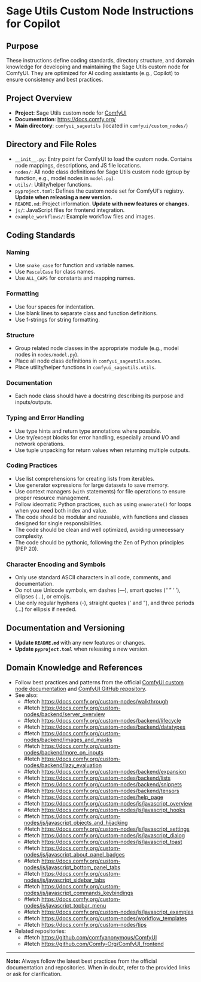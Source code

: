# Sage Utils Custom Node Instructions for Copilot

## Purpose
These instructions define coding standards, directory structure, and domain knowledge for developing and maintaining the Sage Utils custom node for ComfyUI. They are optimized for AI coding assistants (e.g., Copilot) to ensure consistency and best practices.

## Project Overview
- **Project**: Sage Utils custom node for [ComfyUI](https://github.com/comfyanonymous/ComfyUI)
- **Documentation**: https://docs.comfy.org/
- **Main directory**: `comfyui_sageutils` (located in `comfyui/custom_nodes/`)

## Directory and File Roles
- `__init__.py`: Entry point for ComfyUI to load the custom node. Contains node mappings, descriptions, and JS file locations.
- `nodes/`: All node class definitions for Sage Utils custom node (group by function, e.g., model nodes in `model.py`).
- `utils/`: Utility/helper functions.
- `pyproject.toml`: Defines the custom node set for ComfyUI's registry. **Update when releasing a new version.**
- `README.md`: Project information. **Update with new features or changes.**
- `js/`: JavaScript files for frontend integration.
- `example_workflows/`: Example workflow files and images.

## Coding Standards
### Naming
- Use `snake_case` for function and variable names.
- Use `PascalCase` for class names.
- Use `ALL_CAPS` for constants and mapping names.

### Formatting
- Use four spaces for indentation.
- Use blank lines to separate class and function definitions.
- Use f-strings for string formatting.

### Structure
- Group related node classes in the appropriate module (e.g., model nodes in `nodes/model.py`).
- Place all node class definitions in `comfyui_sageutils.nodes`.
- Place utility/helper functions in `comfyui_sageutils.utils`.

### Documentation
- Each node class should have a docstring describing its purpose and inputs/outputs.

### Typing and Error Handling
- Use type hints and return type annotations where possible.
- Use try/except blocks for error handling, especially around I/O and network operations.
- Use tuple unpacking for return values when returning multiple outputs.

### Coding Practices
- Use list comprehensions for creating lists from iterables.
- Use generator expressions for large datasets to save memory.
- Use context managers (`with` statements) for file operations to ensure proper resource management.
- Follow ideomatic Python practices, such as using `enumerate()` for loops when you need both index and value.
- The code should be modular and reusable, with functions and classes designed for single responsibilities.
- The code should be clean and well optimized, avoiding unnecessary complexity.
- The code should be pythonic, following the Zen of Python principles (PEP 20).

### Character Encoding and Symbols
- Only use standard ASCII characters in all code, comments, and documentation.
- Do not use Unicode symbols, em dashes (—), smart quotes (“ ” ‘ ’), ellipses (…), or emojis.
- Use only regular hyphens (-), straight quotes (' and "), and three periods (...) for ellipsis if needed.

## Documentation and Versioning
- **Update `README.md`** with any new features or changes.
- **Update `pyproject.toml`** when releasing a new version.

## Domain Knowledge and References
- Follow best practices and patterns from the official [ComfyUI custom node documentation](https://docs.comfy.org/custom-nodes/overview) and [ComfyUI GitHub repository](https://github.com/comfyanonymous/ComfyUI).
- See also:
    - #fetch https://docs.comfy.org/custom-nodes/walkthrough
    - #fetch https://docs.comfy.org/custom-nodes/backend/server_overview
    - #fetch https://docs.comfy.org/custom-nodes/backend/lifecycle
    - #fetch https://docs.comfy.org/custom-nodes/backend/datatypes
    - #fetch https://docs.comfy.org/custom-nodes/backend/images_and_masks
    - #fetch https://docs.comfy.org/custom-nodes/backend/more_on_inputs
    - #fetch https://docs.comfy.org/custom-nodes/backend/lazy_evaluation
    - #fetch https://docs.comfy.org/custom-nodes/backend/expansion
    - #fetch https://docs.comfy.org/custom-nodes/backend/lists
    - #fetch https://docs.comfy.org/custom-nodes/backend/snippets
    - #fetch https://docs.comfy.org/custom-nodes/backend/tensors
    - #fetch https://docs.comfy.org/custom-nodes/help_page
    - #fetch https://docs.comfy.org/custom-nodes/js/javascript_overview
    - #fetch https://docs.comfy.org/custom-nodes/js/javascript_hooks
    - #fetch https://docs.comfy.org/custom-nodes/js/javascript_objects_and_hijacking
    - #fetch https://docs.comfy.org/custom-nodes/js/javascript_settings
    - #fetch https://docs.comfy.org/custom-nodes/js/javascript_dialog
    - #fetch https://docs.comfy.org/custom-nodes/js/javascript_toast
    - #fetch https://docs.comfy.org/custom-nodes/js/javascript_about_panel_badges
    - #fetch https://docs.comfy.org/custom-nodes/js/javascript_bottom_panel_tabs
    - #fetch https://docs.comfy.org/custom-nodes/js/javascript_sidebar_tabs
    - #fetch https://docs.comfy.org/custom-nodes/js/javascript_commands_keybindings
    - #fetch https://docs.comfy.org/custom-nodes/js/javascript_topbar_menu
    - #fetch https://docs.comfy.org/custom-nodes/js/javascript_examples
    - #fetch https://docs.comfy.org/custom-nodes/workflow_templates
    - #fetch https://docs.comfy.org/custom-nodes/tips
- Related repositories:
    - #fetch https://github.com/comfyanonymous/ComfyUI
    - #fetch https://github.com/Comfy-Org/ComfyUI_frontend

---
**Note:** Always follow the latest best practices from the official documentation and repositories. When in doubt, refer to the provided links or ask for clarification.